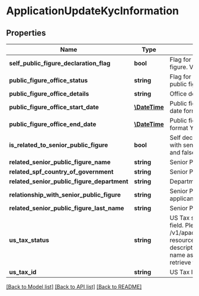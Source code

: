 # ApplicationUpdateKycInformation

## Properties
Name | Type | Description | Notes
------------ | ------------- | ------------- | -------------
**self_public_figure_declaration_flag** | **bool** | Flag for self declaration if applicant is public figure. Valid values: true and false | [optional] 
**public_figure_office_status** | **string** | Flag for status of public office if applicant is public figure | [optional] 
**public_figure_office_details** | **string** | Office details if applicant is public figure | [optional] 
**public_figure_office_start_date** | [**\DateTime**](\DateTime.md) | Public figure office start date in ISO 8601 date format YYYY-MM-DD | [optional] 
**public_figure_office_end_date** | [**\DateTime**](\DateTime.md) | Public figure office end date in ISO 8601 date format YYYY-MM-DD | [optional] 
**is_related_to_senior_public_figure** | **bool** | Self declaration if applicant has any relation with senior public figure. Valid values: true and false | [optional] 
**related_senior_public_figure_name** | **string** | Senior Public Figure Name | [optional] 
**related_spf_country_of_government** | **string** | Senior Public Figure Country of Government | [optional] 
**related_senior_public_figure_department** | **string** | Department Senior Public Figure belongs to | [optional] 
**relationship_with_senior_public_figure** | **string** | Senior Public Figure relationship with applicant | [optional] 
**related_senior_public_figure_last_name** | **string** | Senior Public Figure Last Name | [optional] 
**us_tax_status** | **string** | US Tax status. This is a reference data data field. Please use /v1/apac/utilities/referenceData/{usTaxStatus} resource to get valid value of this field with description. You can use usTaxStatus field name as the referenceCode parameter to retrieve the values. | [optional] 
**us_tax_id** | **string** | US Tax ID | [optional] 

[[Back to Model list]](../../README.md#documentation-for-models) [[Back to API list]](../../README.md#documentation-for-api-endpoints) [[Back to README]](../../README.md)

